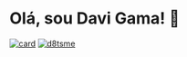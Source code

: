 # Olá, sou Davi Gama! 👋

[![card](https://github-readme-stats.vercel.app/api?username=d8tsme&theme=default&show_icons=true)](https://github.com/anuraghazra/github-readme-stats)
[![d8tsme](https://github-readme-stats.vercel.app/api/top-langs/?username=d8tsme&hide=html&layout=compact&theme=default)](https://github.com/anuraghazra/github-readme-stats)
